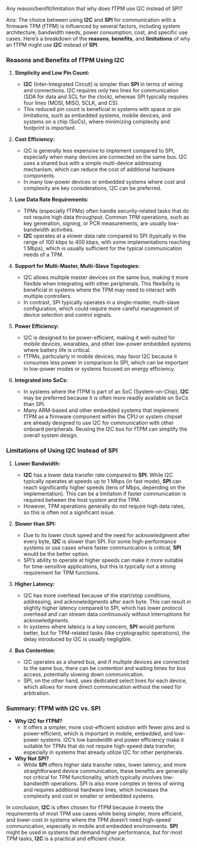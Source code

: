 Any reason/benifit/limitation that why does fTPM use I2C instead of SPI?

Ans:
The choice between using **I2C** and **SPI** for communication with a firmware TPM (fTPM) is influenced by several factors, including system architecture, bandwidth needs, power consumption, cost, and specific use cases. Here’s a breakdown of the **reasons**, **benefits**, and **limitations** of why an fTPM might use **I2C** instead of **SPI**.

### Reasons and Benefits of fTPM Using I2C

1. **Simplicity and Low Pin Count:**
    
    - **I2C** (Inter-Integrated Circuit) is simpler than **SPI** in terms of wiring and connections. I2C requires only two lines for communication (SDA for data and SCL for the clock), whereas SPI typically requires four lines (MOSI, MISO, SCLK, and CS).
    - This reduced pin count is beneficial in systems with space or pin limitations, such as embedded systems, mobile devices, and systems on a chip (SoCs), where minimizing complexity and footprint is important.
2. **Cost Efficiency:**
    
    - I2C is generally less expensive to implement compared to SPI, especially when many devices are connected on the same bus. I2C uses a shared bus with a simple multi-device addressing mechanism, which can reduce the cost of additional hardware components.
    - In many low-power devices or embedded systems where cost and complexity are key considerations, I2C can be preferred.
3. **Low Data Rate Requirements:**
    
    - TPMs (especially fTPMs) often handle security-related tasks that do not require high data throughput. Common TPM operations, such as key generation, signing, or PCR measurements, are usually low-bandwidth activities.
    - **I2C** operates at a slower data rate compared to SPI (typically in the range of 100 kbps to 400 kbps, with some implementations reaching 1 Mbps), which is usually sufficient for the typical communication needs of a TPM.
4. **Support for Multi-Master, Multi-Slave Topologies:**
    
    - I2C allows multiple master devices on the same bus, making it more flexible when integrating with other peripherals. This flexibility is beneficial in systems where the TPM may need to interact with multiple controllers.
    - In contrast, SPI typically operates in a single-master, multi-slave configuration, which could require more careful management of device selection and control signals.
5. **Power Efficiency:**
    
    - I2C is designed to be power-efficient, making it well-suited for mobile devices, wearables, and other low-power embedded systems where battery life is critical.
    - fTPMs, particularly in mobile devices, may favor I2C because it consumes less power in comparison to SPI, which can be important in low-power modes or systems focused on energy efficiency.
6. **Integrated into SoCs:**
    
    - In systems where the fTPM is part of an SoC (System-on-Chip), **I2C** may be preferred because it is often more readily available on SoCs than SPI.
    - Many ARM-based and other embedded systems that implement fTPM as a firmware component within the CPU or system chipset are already designed to use I2C for communication with other onboard peripherals. Reusing the I2C bus for fTPM can simplify the overall system design.

### Limitations of Using I2C Instead of SPI

1. **Lower Bandwidth:**
    
    - **I2C** has a lower data transfer rate compared to **SPI**. While I2C typically operates at speeds up to 1 Mbps (in fast mode), **SPI** can reach significantly higher speeds (tens of Mbps, depending on the implementation). This can be a limitation if faster communication is required between the host system and the TPM.
    - However, TPM operations generally do not require high data rates, so this is often not a significant issue.
2. **Slower than SPI:**
    
    - Due to its lower clock speed and the need for acknowledgment after every byte, **I2C** is slower than SPI. For some high-performance systems or use cases where faster communication is critical, **SPI** would be the better option.
    - SPI’s ability to operate at higher speeds can make it more suitable for time-sensitive applications, but this is typically not a strong requirement for TPM functions.
3. **Higher Latency:**
    
    - I2C has more overhead because of the start/stop conditions, addressing, and acknowledgments after each byte. This can result in slightly higher latency compared to SPI, which has lower protocol overhead and can stream data continuously without interruptions for acknowledgments.
    - In systems where latency is a key concern, **SPI** would perform better, but for TPM-related tasks (like cryptographic operations), the delay introduced by I2C is usually negligible.
4. **Bus Contention:**
    
    - I2C operates as a shared bus, and if multiple devices are connected to the same bus, there can be contention and waiting times for bus access, potentially slowing down communication.
    - SPI, on the other hand, uses dedicated select lines for each device, which allows for more direct communication without the need for arbitration.

### Summary: fTPM with I2C vs. SPI

- **Why I2C for fTPM?**
    - It offers a simpler, more cost-efficient solution with fewer pins and is power-efficient, which is important in mobile, embedded, and low-power systems. I2C’s low bandwidth and power efficiency make it suitable for TPMs that do not require high-speed data transfer, especially in systems that already utilize I2C for other peripherals.
- **Why Not SPI?**
    - While **SPI** offers higher data transfer rates, lower latency, and more straightforward device communication, these benefits are generally not critical for TPM functionality, which typically involves low-bandwidth operations. SPI is also more complex in terms of wiring and requires additional hardware lines, which increases the complexity and cost in smaller or embedded systems.

In conclusion, **I2C** is often chosen for fTPM because it meets the requirements of most TPM use cases while being simpler, more efficient, and lower-cost in systems where the TPM doesn’t need high-speed communication, especially in mobile and embedded environments. **SPI** might be used in systems that demand higher performance, but for most TPM tasks, **I2C** is a practical and efficient choice.
